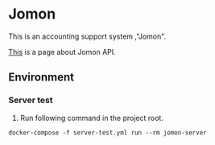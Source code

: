# Jomon
This is an accounting support system ,"Jomon".

[This](https://traPtitech.github.io/Jomon/dist/index.html) is a page about Jomon API.

## Environment
### Server test
1. Run following command in the project root.
```shell script
docker-compose -f server-test.yml run --rm jomon-server
```
